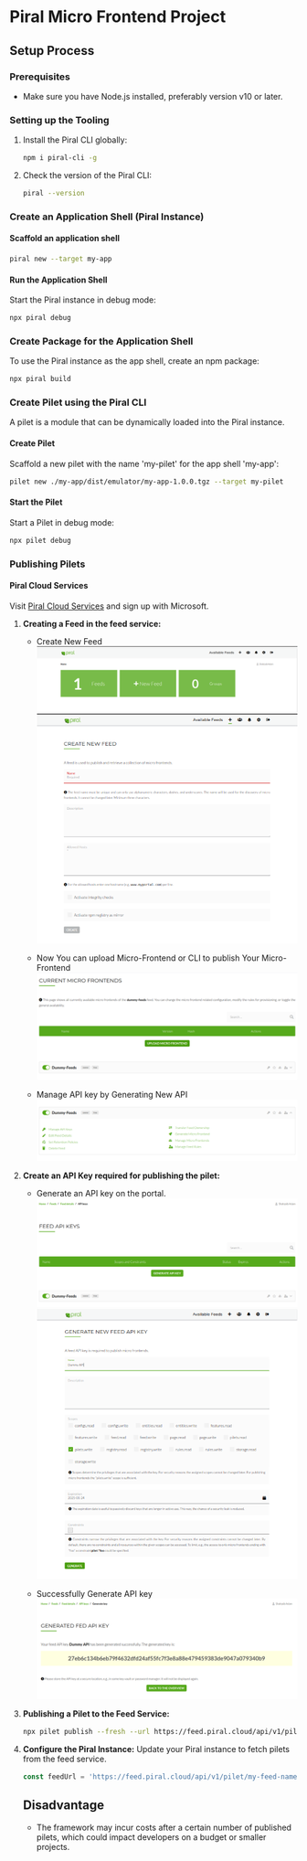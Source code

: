 # Piral Micro Frontend Project

## Setup Process

### Prerequisites
- Make sure you have Node.js installed, preferably version v10 or later.

### Setting up the Tooling
1. Install the Piral CLI globally:
   ```bash
   npm i piral-cli -g
   ```

2. Check the version of the Piral CLI:
   ```bash
   piral --version
   ```

### Create an Application Shell (Piral Instance)
#### Scaffold an application shell
```bash
piral new --target my-app
```

#### Run the Application Shell
Start the Piral instance in debug mode:
```bash
npx piral debug
```

### Create Package for the Application Shell
To use the Piral instance as the app shell, create an npm package:
```bash
npx piral build
```

### Create Pilet using the Piral CLI
A pilet is a module that can be dynamically loaded into the Piral instance.

#### Create Pilet
Scaffold a new pilet with the name 'my-pilet' for the app shell 'my-app':
```bash
pilet new ./my-app/dist/emulator/my-app-1.0.0.tgz --target my-pilet
```

#### Start the Pilet
Start a Pilet in debug mode:
```bash
npx pilet debug
```

### Publishing Pilets

#### Piral Cloud Services
Visit [Piral Cloud Services](https://portal.piral.cloud/) and sign up with Microsoft.

1. **Creating a Feed in the feed service:**
    - Create New Feed
    ![Alt text](<Screenshot from 2024-01-24 12-14-02.png>)
    ![Alt text](<Screenshot from 2024-01-24 12-20-11.png>)
    
    - Now You can upload Micro-Frontend or CLI to publish Your Micro-Frontend
    ![Alt text](<Screenshot from 2024-01-24 12-22-49.png>)

    - Manage API key by Generating New API
    ![Alt text](<Screenshot from 2024-01-24 12-23-15.png>)

2. **Create an API Key required for publishing the pilet:**
   - Generate an API key on the portal.
    ![Alt text](<Screenshot from 2024-01-24 12-24-04.png>)
    ![Alt text](<Screenshot from 2024-01-24 12-25-04.png>)

   - Successfully Generate API key 
    ![Alt text](<Screenshot from 2024-01-24 12-25-24.png>)
3. **Publishing a Pilet to the Feed Service:**
   ```bash
   npx pilet publish --fresh --url https://feed.piral.cloud/api/v1/pilet/my-feed-name --api-key <your-api-key>
   ```

4. **Configure the Piral Instance:**
   Update your Piral instance to fetch pilets from the feed service.
   ```javascript
   const feedUrl = 'https://feed.piral.cloud/api/v1/pilet/my-feed-name';
   ```

   ## Disadvantage
   - The framework may incur costs after a certain number of published pilets, which could impact developers on a budget or smaller projects.
